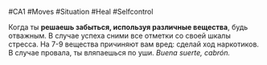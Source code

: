 #CA1 #Moves #Situation #Heal #Selfcontrol 

Когда ты **решаешь забыться, используя различные вещества**, будь отважным. В случае успеха сними все отметки со своей шкалы стресса. На 7-9 вещества причиняют вам вред: сделай ход наркотиков. В случае провала, ты вляпаешься по уши. *Buena suerte, cabrón.*
